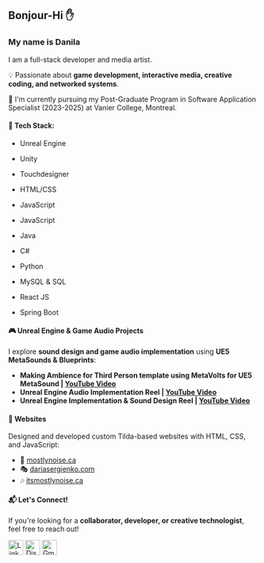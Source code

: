 ## Bonjour-Hi ✋
### My name is Danila

I am a full-stack developer and media artist.

💡 Passionate about **game development, interactive media, creative coding, and networked systems**.

🌱 I'm currently pursuing my Post-Graduate Program in Software Application Specialist (2023-2025) at Vanier College, Montreal.  

#### 🔧 Tech Stack:

- Unreal Engine
- Unity
- Touchdesigner

- HTML/CSS
- JavaScript
- JavaScript
- Java
- C#
- Python
- MySQL & SQL
- React JS
- Spring Boot


#### 🎮 Unreal Engine & Game Audio Projects  
I explore **sound design and game audio implementation** using **UE5 MetaSounds & Blueprints**:
- **Making Ambience for Third Person template using MetaVolts for UE5 MetaSound | [YouTube Video](https://youtu.be/WhkGi9J96Sw)**
- **Unreal Engine Audio Implementation Reel | [YouTube Video](https://youtu.be/2EYPm18TH0c)**
- **Unreal Engine Implementation & Sound Design Reel | [YouTube Video](https://youtu.be/9PW0BtJQhCM)**



<!--
#### 🎛️ TouchDesigner Projects  
I work with **real-time visuals and interactive installations**:  
- **🔵 Domemaster conversion** (from equirectangular images/videos)  
- **🟠 Custom Akai APC Layout** (MIDI control using Python)  
-->

#### 🎨 Websites
Designed and developed custom Tilda-based websites with HTML, CSS, and JavaScript:
- 🎵 [mostlynoise.ca](https://mostlynoise.ca)
- 🎭 [dariasergienko.com](https://dariasergienko.com)
- 🎶 [itsmostlynoise.ca](https://itsmostlynoise.ca)

<!--
#### 🌐 Web Development & UI Projects  
- **⏳ Timebooking Database System** (SQL-based scheduling platform)  
- **🛳️ Battleship Game** (HTML, CSS, JavaScript interface)

  
#### 🏡 Smart Home Automation  
Currently **integrating smart home automation** for a **yoga studio (2 floors) & a café**, using:  
- **📡 Network setup** with distinct zones and custom router configurations  
- **🤖 Home Assistant** (running on Raspberry Pi servers)  
- **💡 Zigbee & Matter Devices** (Thermostats, sensors, controllers)  
- **🔌 Custom LED lighting rack** (200m LED strips, power supply units, Zigbee controllers)  
- **🖥️ JavaScript UI Interfaces** for Home Assistant dashboards  
-->

#### 📬 Let's Connect!  
If you're looking for a **collaborator, developer, or creative technologist**, feel free to reach out!


<a href="https://www.linkedin.com/in/danila-sergienko/">
  <img src="https://raw.githubusercontent.com/danielcranney/readme-generator/main/public/icons/socials/linkedin.svg" 
    width="30" height="30" alt="Linkedin" /></a>
<a href="https://discord.com/channels/unnerror">
  <img src="https://cdn.prod.website-files.com/6257adef93867e50d84d30e2/636e0a69f118df70ad7828d4_icon_clyde_blurple_RGB.svg" 
       width="30" height="30" alt="Discord" /></a>
<a href="mailto:danilasergienko@gmail.com">
  <img src="https://lh3.googleusercontent.com/0rpHlrX8IG77awQMuUZpQ0zGWT7HRYtpncsuRnFo6V3c8Lh2hPjXnEuhDDd-OsLz1vua4ld2rlUYFAaBYk-rZCODmi2eJlwUEVsZgg" 
       width="30" height="30" alt="Gmail" /></a>



